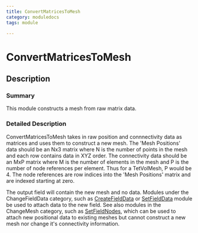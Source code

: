 ```yaml
---
title: ConvertMatricesToMesh
category: moduledocs
tags: module

---
```


# ConvertMatricesToMesh

## Description

### Summary


This module constructs a mesh from raw matrix data.

### Detailed Description

ConvertMatricesToMesh takes in raw position and connnectivity data as matrices and uses them to construct a new mesh. The 'Mesh Positions' data should be an Nx3 matrix where N is the number of points in the mesh and each row contains data in XYZ order. The connectivity data should be an MxP matrix where M is the number of elements in the mesh and P is the number of node references per element. Thus for a TetVolMesh, P would be 4. The node references are row indices into the 'Mesh Positions' matrix and are indexed starting at zero.

The output field will contain the new mesh and no data. Modules under the ChangeFieldData category, such as [CreateFieldData](createfieldata) or [SetFieldData](setfieldata) module be used to attach data to the new field. See also modules in the ChangeMesh category, such as [SetFieldNodes](setfieldnodes), which can be used to attach new positional data to existing meshes but cannot construct a new mesh nor change it's connectivity information.